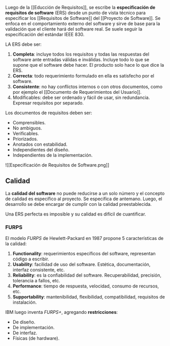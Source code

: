 Luego de la [[Educción de Requisitos]], se escribe la **especificación de requisitos de software** (ERS) desde un punto de vista técnico para especificar los [[Requisitos de Software]] del [[Proyecto de Software]]. Se enfoca en el comportamiento externo del software y sirve de base para la validación que el cliente hará del software real. Se suele seguir la especificación del estándar IEEE 830.

LA ERS debe ser:

1. **Completa**: incluye todos los requisitos y todas las respuestas del software ante entradas válidas e inválidas. Incluye todo lo que se supone que el software debe hacer. El producto solo hace lo que dice la ERS.
2. **Correcta**: todo requerimiento formulado en ella es satisfecho por el software.
3. **Consistente**: no hay conflictos internos o con otros documentos, como por ejemplo el [[Documento de Requerimientos del Usuario]].
4. Modificables: debe ser ordenado y fácil de usar, sin redundancia. Expresar requisitos por separado.

Los documentos de requisitos deben ser:

- Comprensibles.
- No ambiguos.
- Verificables.
- Priorizados.
- Anotados con estabilidad.
- Independientes del diseño.
- Independientes de la implementación.

![[Especificación de Requisitos de Software.png]]

## Calidad

La **calidad del software** no puede reducirse a un solo número y el concepto de calidad es específico al proyecto. Se especifica de antemano. Luego, el desarrollo se debe encargar de cumplir con la calidad preestablecida.

Una ERS perfecta es imposible y su calidad es difícil de cuantificar.

### FURPS

El modelo _FURPS_ de Hewlett-Packard en 1987 propone 5 características de la calidad:

1. **Functionality**: requerimientos específicos del software, representan código a escribir.
2. **Usability**: facilidad de uso del software. Estética, documentación, interfaz consistente, etc.
3. **Reliability**: es la confiabilidad del software. Recuperabilidad, precisión, tolerancia a fallos, etc.
4. **Performance**: tiempo de respuesta, velocidad, consumo de recursos, etc.
5. **Supportability**: mantenibilidad, flexibilidad, compatibilidad, requisitos de instalación.

IBM luego inventa _FURPS+_, agregando **restricciones**:

- De diseño.
- De implementación.
- De interfaz.
- Físicas (de hardware).
